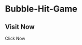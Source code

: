 # Bubble-Hit-Game

<h2>Visit Now</h2>
<a herf="https://ombharsakle.github.io/Bubble-Hit-Game/">Click Now</a>
